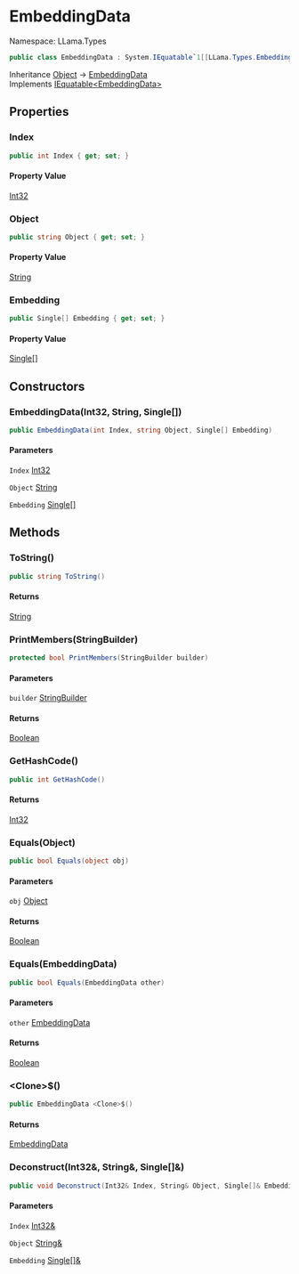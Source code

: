 # EmbeddingData

Namespace: LLama.Types

```csharp
public class EmbeddingData : System.IEquatable`1[[LLama.Types.EmbeddingData, LLamaSharp, Version=0.2.0.0, Culture=neutral, PublicKeyToken=null]]
```

Inheritance [Object](https://docs.microsoft.com/en-us/dotnet/api/system.object) → [EmbeddingData](./llama.types.embeddingdata.md)<br>
Implements [IEquatable&lt;EmbeddingData&gt;](https://docs.microsoft.com/en-us/dotnet/api/system.iequatable-1)

## Properties

### **Index**

```csharp
public int Index { get; set; }
```

#### Property Value

[Int32](https://docs.microsoft.com/en-us/dotnet/api/system.int32)<br>

### **Object**

```csharp
public string Object { get; set; }
```

#### Property Value

[String](https://docs.microsoft.com/en-us/dotnet/api/system.string)<br>

### **Embedding**

```csharp
public Single[] Embedding { get; set; }
```

#### Property Value

[Single[]](https://docs.microsoft.com/en-us/dotnet/api/system.single)<br>

## Constructors

### **EmbeddingData(Int32, String, Single[])**

```csharp
public EmbeddingData(int Index, string Object, Single[] Embedding)
```

#### Parameters

`Index` [Int32](https://docs.microsoft.com/en-us/dotnet/api/system.int32)<br>

`Object` [String](https://docs.microsoft.com/en-us/dotnet/api/system.string)<br>

`Embedding` [Single[]](https://docs.microsoft.com/en-us/dotnet/api/system.single)<br>

## Methods

### **ToString()**

```csharp
public string ToString()
```

#### Returns

[String](https://docs.microsoft.com/en-us/dotnet/api/system.string)<br>

### **PrintMembers(StringBuilder)**

```csharp
protected bool PrintMembers(StringBuilder builder)
```

#### Parameters

`builder` [StringBuilder](https://docs.microsoft.com/en-us/dotnet/api/system.text.stringbuilder)<br>

#### Returns

[Boolean](https://docs.microsoft.com/en-us/dotnet/api/system.boolean)<br>

### **GetHashCode()**

```csharp
public int GetHashCode()
```

#### Returns

[Int32](https://docs.microsoft.com/en-us/dotnet/api/system.int32)<br>

### **Equals(Object)**

```csharp
public bool Equals(object obj)
```

#### Parameters

`obj` [Object](https://docs.microsoft.com/en-us/dotnet/api/system.object)<br>

#### Returns

[Boolean](https://docs.microsoft.com/en-us/dotnet/api/system.boolean)<br>

### **Equals(EmbeddingData)**

```csharp
public bool Equals(EmbeddingData other)
```

#### Parameters

`other` [EmbeddingData](./llama.types.embeddingdata.md)<br>

#### Returns

[Boolean](https://docs.microsoft.com/en-us/dotnet/api/system.boolean)<br>

### **&lt;Clone&gt;$()**

```csharp
public EmbeddingData <Clone>$()
```

#### Returns

[EmbeddingData](./llama.types.embeddingdata.md)<br>

### **Deconstruct(Int32&, String&, Single[]&)**

```csharp
public void Deconstruct(Int32& Index, String& Object, Single[]& Embedding)
```

#### Parameters

`Index` [Int32&](https://docs.microsoft.com/en-us/dotnet/api/system.int32&)<br>

`Object` [String&](https://docs.microsoft.com/en-us/dotnet/api/system.string&)<br>

`Embedding` [Single[]&](https://docs.microsoft.com/en-us/dotnet/api/system.single&)<br>
